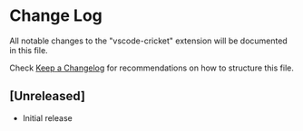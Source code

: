 # Change Log

All notable changes to the "vscode-cricket" extension will be documented in this file.

Check [Keep a Changelog](http://keepachangelog.com/) for recommendations on how to structure this file.

## [Unreleased]

- Initial release